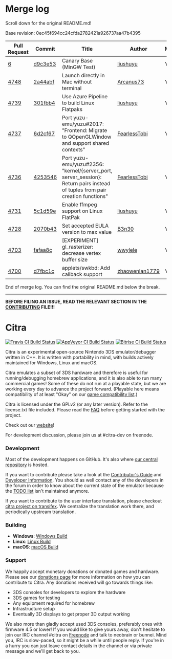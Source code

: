 # Merge log

Scroll down for the original README.md!

Base revision: 0ec45f694cc24cfda2782421a926737aa47b4395

|Pull Request|Commit|Title|Author|Merged?|
|----|----|----|----|----|
|[6](https://github.com/citra-emu/citra-canary/pull/6)|[d9c3e53](https://github.com/citra-emu/citra-canary/pull/6/files/)|Canary Base (MinGW Test)|[liushuyu](https://github.com/liushuyu)|Yes|
|[4748](https://github.com/citra-emu/citra/pull/4748)|[2a44abf](https://github.com/citra-emu/citra/pull/4748/files/)|Launch directly in Mac without terminal|[Arcanus73](https://github.com/Arcanus73)|Yes|
|[4739](https://github.com/citra-emu/citra/pull/4739)|[301fbb4](https://github.com/citra-emu/citra/pull/4739/files/)|Use Azure Pipeline to build Linux Flatpaks|[liushuyu](https://github.com/liushuyu)|Yes|
|[4737](https://github.com/citra-emu/citra/pull/4737)|[6d2cf67](https://github.com/citra-emu/citra/pull/4737/files/)|Port yuzu-emu/yuzu#2017: "Frontend: Migrate to QOpenGLWindow and support shared contexts"|[FearlessTobi](https://github.com/FearlessTobi)|Yes|
|[4736](https://github.com/citra-emu/citra/pull/4736)|[4253546](https://github.com/citra-emu/citra/pull/4736/files/)|Port yuzu-emu/yuzu#2356: "kernel/{server_port, server_session}: Return pairs instead of tuples from pair creation functions"|[FearlessTobi](https://github.com/FearlessTobi)|Yes|
|[4731](https://github.com/citra-emu/citra/pull/4731)|[5c1d59e](https://github.com/citra-emu/citra/pull/4731/files/)|Enable ffmpeg support on Linux FlatPak|[liushuyu](https://github.com/liushuyu)|Yes|
|[4728](https://github.com/citra-emu/citra/pull/4728)|[2070b43](https://github.com/citra-emu/citra/pull/4728/files/)|Set accepted EULA version to max value|[B3n30](https://github.com/B3n30)|Yes|
|[4703](https://github.com/citra-emu/citra/pull/4703)|[fafaa8c](https://github.com/citra-emu/citra/pull/4703/files/)|[EXPERIMENT] gl_rasterizer: decrease vertex buffer size|[wwylele](https://github.com/wwylele)|Yes|
|[4700](https://github.com/citra-emu/citra/pull/4700)|[d7fbc1c](https://github.com/citra-emu/citra/pull/4700/files/)|applets/swkbd: Add callback support|[zhaowenlan1779](https://github.com/zhaowenlan1779)|Yes|


End of merge log. You can find the original README.md below the break.

------

**BEFORE FILING AN ISSUE, READ THE RELEVANT SECTION IN THE [CONTRIBUTING](https://github.com/citra-emu/citra/wiki/Contributing#reporting-issues) FILE!!!**

Citra
==============
[![Travis CI Build Status](https://travis-ci.org/citra-emu/citra.svg?branch=master)](https://travis-ci.org/citra-emu/citra)
[![AppVeyor CI Build Status](https://ci.appveyor.com/api/projects/status/sdf1o4kh3g1e68m9?svg=true)](https://ci.appveyor.com/project/bunnei/citra)
[![Bitrise CI Build Status](https://app.bitrise.io/app/4ccd8e5720f0d13b/status.svg?token=H32TmbCwxb3OQ-M66KbAyw&branch=master)](https://app.bitrise.io/app/4ccd8e5720f0d13b)

Citra is an experimental open-source Nintendo 3DS emulator/debugger written in C++. It is written with portability in mind, with builds actively maintained for Windows, Linux and macOS.

Citra emulates a subset of 3DS hardware and therefore is useful for running/debugging homebrew applications, and it is also able to run many commercial games! Some of these do not run at a playable state, but we are working every day to advance the project forward. (Playable here means compatibility of at least "Okay" on our [game compatibility list](https://citra-emu.org/game).)

Citra is licensed under the GPLv2 (or any later version). Refer to the license.txt file included. Please read the [FAQ](https://citra-emu.org/wiki/faq/) before getting started with the project.

Check out our [website](https://citra-emu.org/)!

For development discussion, please join us at #citra-dev on freenode.

### Development

Most of the development happens on GitHub. It's also where [our central repository](https://github.com/citra-emu/citra) is hosted.

If you want to contribute please take a look at the [Contributor's Guide](CONTRIBUTING.md) and [Developer Information](https://github.com/citra-emu/citra/wiki/Developer-Information). You should as well contact any of the developers in the forum in order to know about the current state of the emulator because the [TODO list](https://docs.google.com/document/d/1SWIop0uBI9IW8VGg97TAtoT_CHNoP42FzYmvG1F4QDA) isn't maintained anymore.

If you want to contribute to the user interface translation, please checkout [citra project on transifex](https://www.transifex.com/citra/citra). We centralize the translation work there, and periodically upstream translation.

### Building

* __Windows__: [Windows Build](https://github.com/citra-emu/citra/wiki/Building-For-Windows)
* __Linux__: [Linux Build](https://github.com/citra-emu/citra/wiki/Building-For-Linux)
* __macOS__: [macOS Build](https://github.com/citra-emu/citra/wiki/Building-for-macOS)


### Support
We happily accept monetary donations or donated games and hardware. Please see our [donations page](https://citra-emu.org/donate/) for more information on how you can contribute to Citra. Any donations received will go towards things like:
* 3DS consoles for developers to explore the hardware
* 3DS games for testing
* Any equipment required for homebrew
* Infrastructure setup
* Eventually 3D displays to get proper 3D output working

We also more than gladly accept used 3DS consoles, preferably ones with firmware 4.5 or lower! If you would like to give yours away, don't hesitate to join our IRC channel #citra on [Freenode](http://webchat.freenode.net/?channels=citra) and talk to neobrain or bunnei. Mind you, IRC is slow-paced, so it might be a while until people reply. If you're in a hurry you can just leave contact details in the channel or via private message and we'll get back to you.
